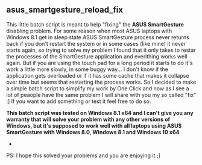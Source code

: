 asus_smartgesture_reload_fix
-

This little batch script is meant to help "fixing" the **ASUS SmartGesture** disabling problem. For some reason
when most ASUS laptops with Windows 8.1 get in sleep state ASUS SmartGesture process never returns back if
you don't restart the system or in some cases (like mine) it never starts again, so trying to solve my problem
I found that it only takes to restar the processes of the SmartGesture application and everithing works well again.
But if you are using the touch pad for a long period it starts to do it's work a little more slowly, in some buggy way...
I don't know if the application gets overloaded or if it has some cache that makes it collapse over time but seems that
restarting the process works. So I decided to make a simple batch script to simplify my work by One Click and now
as I see a lot of peaople have the same problem I will share with you my so called "fix" :]
If you want to add something or test it feel free to do so.

**This batch script was tested on Windows 8.1 x64 and I can't give you any warranty that will solve your problem with
any other versions of Windows, but it's supposed to work well with all laptops using ASUS SmartGesture with
Windows 8.0, Windows 8.1 and Windows 10 x64**

-
PS: I hope this solved your problems and you are enjoying it ;]
